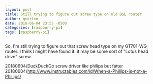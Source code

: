 ```yaml
---
layout: post
title: Still trying to figure out screw type on old DSL router
author: quorten
date: 2018-06-04 23:55 -0500
categories: [raspberry-pi]
tags: [raspberry-pi]
---
```


So, I'm still trying to figure out that screw head type on my GT701-WG
router.  I think I might have found it: it may be some sort of "Lotus
head drive" screw.

20180604/DuckDuckGo screw driver like philips but fatter  
20180604/http://www.instructables.com/id/When-a-Phillips-is-not-a-Phillips/
